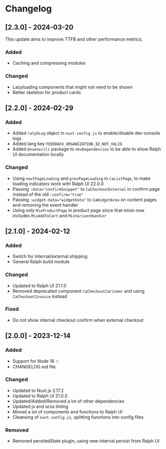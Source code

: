 # Changelog

## [2.3.0] - 2024-03-20

This update aims to improve TTFB and other performance metrics.

### Added

- Caching and compressing modules

### Changed

- Lazyloading components that might not need to be shown
- Better skeleton for product cards

## [2.2.0] - 2024-02-29

### Added

- Added `ralphLog` object in `nuxt.config.js` to enable/disable dev console logs
- Added lang key `FEEDBACK_ORGANIZATION_ID_NOT_VALID`
- Added `@vuese/cli` package to `devDependencies` to be able to show Ralph UI documentation locally

### Changed

- Using `nextPageLoading` and `prevPageLoading` in `CaListPage`, to make loading indicators work with Ralph UI 22.0.0
- Passing `:data="confirmSnippet"` to `CaCheckoutExternal` in confirm page instead of the old `:confirm="true"`
- Passing `:widget-data="widgetData"` to `CaWidgetArea` on content pages and removing the event handler
- Using only `MixProductPage` in product page since that mixin now includes `MixAddToCart` and `MixVariantHandler`

## [2.1.0] - 2024-02-12

### Added

- Switch for internal/external shipping
- General Ralph build module

### Changed

- Updated to Ralph UI 21.1.0
- Removed deprecated component `CaCheckoutCarismar` and using `CaCheckoutInvoice` instead

### Fixed

- Do not show internal checkout confirm when external checkout

## [2.0.0] - 2023-12-14

### Added

- Support for Node 16 ✨
- CHANGELOG.md file

### Changed

- Updated to Nuxt.js 2.17.2
- Updated to Ralph UI 21.0.0
- Updated/Added/Removed a lot of other dependencies
- Updated js and scss linting
- Moved a lot of components and functions to Ralph UI
- Cleansing of `nuxt.config.js`, splitting functions into config files

### Removed

- Removed persitedState plugin, using new internal persist from Ralph UI
